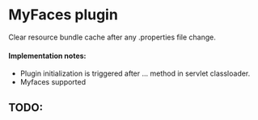 MyFaces plugin
==========
Clear resource bundle cache after any .properties file change.

#### Implementation notes:
* Plugin initialization is triggered after ... method in servlet classloader.
* Myfaces supported

## TODO:
